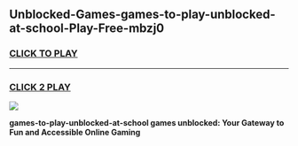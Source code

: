 
## Unblocked-Games-games-to-play-unblocked-at-school-Play-Free-mbzj0
<h3>
<a href="https://premium76.site?title=games-to-play-unblocked-at-school&ref=22A">CLICK TO PLAY</a></h3>
<hr>

<h3>
<a href="https://premium76.site?title=games-to-play-unblocked-at-school&ref=22A">CLICK 2 PLAY</a>
  
</h3>

<a href="https://premium76.site?title=games-to-play-unblocked-at-school&ref=22A"><img src="https://clearcache.store/games.png"></a>


**games-to-play-unblocked-at-school games unblocked: Your Gateway to Fun and Accessible Online Gaming**

